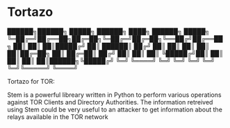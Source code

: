 Tortazo
=======



██████╗██████╗ █████╗ ██████╗ ████╗ ██████╗ █████╗ 
╚═██╔═╝██╔══██╗██╔═██╗╚═██╔═╝██╔═██╗╚══██╔╝██╔══██╗
  ██║  ██║  ██║█████╔╝  ██║  ██████║  ██╔╝ ██║  ██║
  ██║  ██║  ██║██╔═██╗  ██║  ██╔═██║ ██╔╝  ██║  ██║
  ██║  ╚█████╔╝██║ ██║  ██║  ██║ ██║██████╗╚█████╔╝
  ╚═╝   ╚════╝ ╚═╝ ╚═╝  ╚═╝  ╚═╝ ╚═╝╚═════╝ ╚════╝ 
                                                            

Tortazo for TOR:

Stem is a powerful libreary written in Python to perform various operations against TOR Clients and Directory Authorities. The information retreived using Stem could be very useful to an attacker to get information about the relays available in the TOR network


